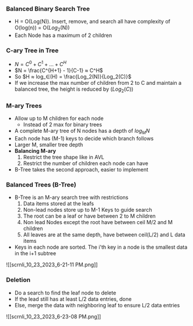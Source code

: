 
### Balanced Binary Search Tree

- H = O(Log(N)). Insert, remove, and search all have complexity of O(log(n)) = O($Log_2$(N))
- Each Node has a maximum of 2 children


### C-ary Tree in Tree

- $N = C^0 + C^1 + ... + C^H$
- $N = \frac{C^{H+1} - 1}{C-1} ≈ C^H$
- So $H ≈ log_∈(H) = \frac{Log_2(N)}{Log_2(C)}$
- If we increase the max number of children from 2 to C and maintain a balanced tree, the height is reduced by $(Log_2(C))$ 


### M-ary Trees

- Allow up to M children for each node
	- Instead of 2 max for binary trees
- A complete M-ary tree of N nodes has a depth of $log_MN$
- Each node has (M-1) keys to decide which branch follows
- Larger M, smaller tree depth
- **Balancing M-ary**
	1) Restrict the tree shape like in AVL
	2) Restrict the number of children each node can have
- B-Tree takes the second approach, easier to implement


### Balanced Trees (B-Tree)

- B-Tree is an M-ary search tree with restrictions
	1) Data items stored at the leafs
	2) Non-lead nodes store up to M-1 Keys to guide search
	3) The root can be a leaf or have between 2 to M children
	4) Non lead Nodes except the root have between ceil M/2 and M children
	5) All leaves are at the same depth, have between ceil(L/2) and L data items
- Keys in each node are sorted. The i'th key in a node is the smallest data in the i+1 subtree

![[scrnli_10_23_2023_6-21-11 PM.png]]


### Deletion

- Do a search to find the leaf node to delete
- If the lead still has at least L/2 data entries, done
- Else, merge the data with neighboring leaf to ensure L/2 data entries

![[scrnli_10_23_2023_6-23-08 PM.png]]

